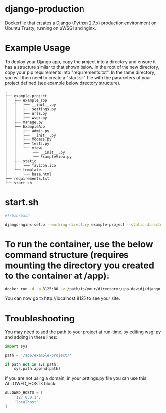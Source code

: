 # django-production
Dockerfile that creates a Django (Python 2.7.x) production environment on Ubuntu Trusty, running on uWSGI and nginx.

# Example Usage

To deploy your Django app, copy the project into a directory and ensure it has a structure similar to that shown below. In the root of the new directory, copy your pip requirements into "requirements.txt". In the same directory, you will then need to create a "start.sh" file with the parameters of your project defined (see example below directory structure).

```
.
├── example-project
│   ├── example_app
│   │   ├── __init__.py
│   │   ├── settings.py
│   │   ├── urls.py
│   │   ├── wsgi.py
│   ├── manage.py
│   ├── ExampleApp
│   │   ├── admin.py
│   │   ├── __init__.py
│   │   ├── models.py
│   │   ├── tests.py
│   │   └── views
│   │       ├── __init__.py
│   │       ├── ExampleView.py
│   ├── static
│   │   └── favicon.ico
│   └── templates
│       └── base.html
├── requirements.txt
└── start.sh
```

# start.sh

```bash
#!/bin/bash

django-nginx-setup --working-directory example-project --static-directory static --static-alias /static --wsgi-module example_app.wsgi
```

# To run the container, use the below command structure (requires mounting the directory you created to the container at /app):

```bash
docker run -d -p 8125:80 -v /path/to/your/directory:/app davidj/django-production
```

You can now go to http://localhost:8125 to see your site.

# Troubleshooting

You may need to add the path to your project at run-time, by editing wsgi.py and adding in these lines:

```python
import sys

path = '/app/example-project/'

if path not in sys.path:
    sys.path.append(path)
```

If you are not using a domain, in your settings.py file you can use this ALLOWED_HOSTS block:

```python
ALLOWED_HOSTS = [
    '127.0.0.1',
    'localhost'
]
```
